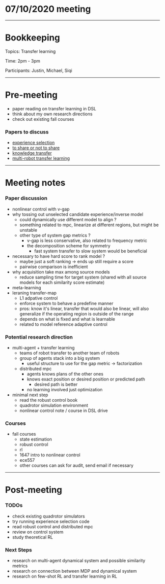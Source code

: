 # 07/10/2020 meeting

---

# Bookkeeping

Topics: Transfer learning 

Time: 2pm - 3pm

Participants: Justin, Michael, Siqi

---

# Pre-meeting

- paper reading on transfer learning in DSL
- think about my own research directions
- check out existing fall courses

### Papers to discuss

- [experience selection](https://www.notion.so/justiny/readings-28a2c9566e8e460c8015756d39deabd5#bcf9cf46f68f4d08a5fe7904360f4465)
- [to share or not to share](https://www.notion.so/justiny/readings-28a2c9566e8e460c8015756d39deabd5#25f4e064d94a4b1c8eb44b6023cebfe5)
- [knowledge transfer](https://www.notion.so/justiny/readings-28a2c9566e8e460c8015756d39deabd5#c8cd7e7ff7fd4fb9978db3772375945a)
- [multi-robot transfer learning](https://www.notion.so/justiny/readings-28a2c9566e8e460c8015756d39deabd5#8a4bf113a9794b8fbcf835f0273c8bfe)

---

# Meeting notes

### Paper discussion

- nonlinear control with v-gap
- why tossing out unselected candidate experience/inverse model
    - could dynamically use different model to align ?
    - something related to mpc, linearize at different regions, but might be unstable
    - other type of system gap metrics ?
        - v-gap is less conservative, also  related to frequency metric
        - the decomposition scheme for symmetry
            - fast system transfer to slow system would be beneficial
- necessary to have hard score to rank model ?
    - maybe just a soft ranking → ends up still require a score
    - pairwise comparison is inefficient
- why acquisition take max among source models
    - reduce sampling time for target system (shared with all source models for each similarity score estimate)
- meta-learning
- leraning transfer-map
    - L1 adpative control
    - enforce system to behave a predefine manner
    - pros: know it's linear, transfer that would also be linear, will also generalize if the operating region is outside of the range
    - depends on what is fixed and what is learnable
    - related to model reference adaptive control

### Potential research direction

- multi-agent + transfer learning
    - teams of robot transfer to another team of robots
    - group of agents stack into a big system
        - useful structure to use for the gap metric → factorization
    - distributed mpc
        - agents knows plans of the other ones
        - knows exact position or desired position or predicted path
            - desired path is better
        - no learning involved just optimization
- minimal next step
    - read the robust control book
    - quadrotor simulation environment
    - nonlinear control note / course in DSL drive

### Courses

- fall courses
    - state estimation
    - robust control
    - rl
    - 1647 intro to nonlinear control
    - ece557
    - other courses can ask for audit, send email if necessary

---

# Post-meeting

### TODOs

- check existing quadrotor simulators
- try running experience selection code
- read robust control and distributed mpc
- review on control system
- study theoretical RL

### Next Steps

- research on multi-agent dynamical system and possible similarity metrics
- research on connection between MDP and dynamical system
- research on few-shot RL and transfer learning in RL